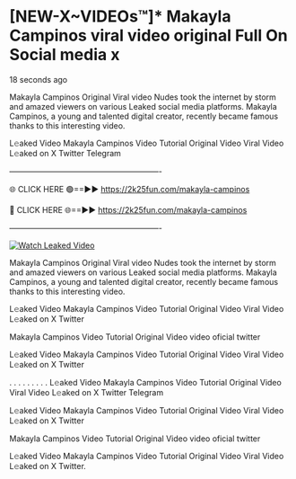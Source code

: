 # [NEW-X~VIDEOs™]* Makayla Campinos viral video original Full On Social media x

18 seconds ago

Makayla Campinos Original Viral video Nudes took the internet by storm and amazed viewers on various Leaked social media platforms. Makayla Campinos, a young and talented digital creator, recently became famous thanks to this interesting video.

L𝚎aked Video Makayla Campinos Video Tutorial Original Video Viral Video L𝚎aked on X Twitter Telegram

———————————————————-

🌐 CLICK HERE 🟢==►► https://2k25fun.com/makayla-campinos

🔴 CLICK HERE 🌐==►► https://2k25fun.com/makayla-campinos

———————————————————-

[![Watch Leaked Video](https://miro.medium.com/v2/resize:fit:828/format:webp/1*cilzJN44JGOrTw9NJCrNHA.gif "Watch Leaked Video")](https://2k25fun.com/makayla-campinos)

Makayla Campinos Original Viral video Nudes took the internet by storm and amazed viewers on various Leaked social media platforms. Makayla Campinos, a young and talented digital creator, recently became famous thanks to this interesting video.

L𝚎aked Video Makayla Campinos Video Tutorial Original Video Viral Video L𝚎aked on X Twitter

Makayla Campinos Video Tutorial Original Video video oficial twitter

L𝚎aked Video Makayla Campinos Video Tutorial Original Video Viral Video L𝚎aked on X Twitter

. . . . . . . . . L𝚎aked Video Makayla Campinos Video Tutorial Original Video Viral Video L𝚎aked on X Twitter Telegram

L𝚎aked Video Makayla Campinos Video Tutorial Original Video Viral Video L𝚎aked on X Twitter

Makayla Campinos Video Tutorial Original Video video oficial twitter

L𝚎aked Video Makayla Campinos Video Tutorial Original Video Viral Video L𝚎aked on X Twitter.